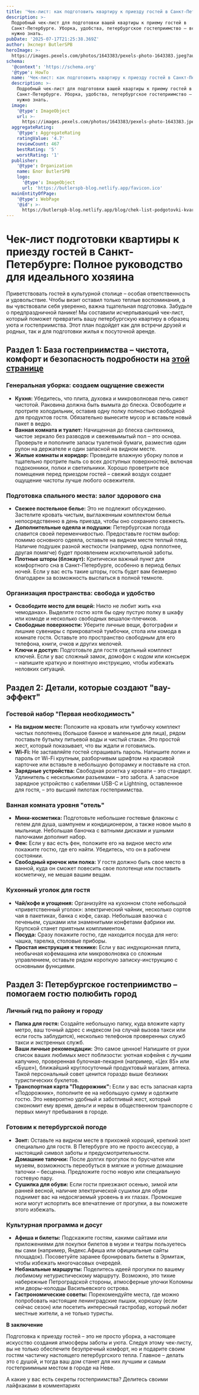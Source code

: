 ```yaml
---
title: 'Чек-лист: как подготовить квартиру к приезду гостей в Санкт-Петербурге'
description: >-
  Подробный чек-лист для подготовки вашей квартиры к приему гостей в
  Санкт-Петербурге. Уборка, удобства, петербургское гостеприимство – все, что
  нужно знать.
pubDate: '2025-07-17T21:25:38.369Z'
author: Эксперт ButlerSPB
heroImage: >-
  https://images.pexels.com/photos/1643383/pexels-photo-1643383.jpeg?auto=compress&cs=tinysrgb&w=1260&h=750&dpr=2
schema:
  '@context': 'https://schema.org'
  '@type': HowTo
  name: 'Чек-лист: как подготовить квартиру к приезду гостей в Санкт-Петербурге'
  description: >-
    Подробный чек-лист для подготовки вашей квартиры к приему гостей в
    Санкт-Петербурге. Уборка, удобства, петербургское гостеприимство – все, что
    нужно знать.
  image:
    '@type': ImageObject
    url: >-
      https://images.pexels.com/photos/1643383/pexels-photo-1643383.jpeg?auto=compress&cs=tinysrgb&w=1260&h=750&dpr=2
  aggregateRating:
    '@type': AggregateRating
    ratingValue: '4.7'
    reviewCount: 467
    bestRating: '5'
    worstRating: '1'
  publisher:
    '@type': Organization
    name: Блог ButlerSPB
    logo:
      '@type': ImageObject
      url: 'https://butlerspb-blog.netlify.app/favicon.ico'
  mainEntityOfPage:
    '@type': WebPage
    '@id': >-
      https://butlerspb-blog.netlify.app/blog/chek-list-podgotovki-kvartiry-k-priezdu-gostey-v-sankt-peterburge/
---
```


# **Чек-лист подготовки квартиры к приезду гостей в Санкт-Петербурге: Полное руководство для идеального хозяина**

Приветствовать гостей в культурной столице – особая ответственность и удовольствие. Чтобы визит оставил только теплые воспоминания, а вы чувствовали себя уверенно, важна тщательная подготовка. Забудьте о предпраздничной панике! Мы составили исчерпывающий чек-лист, который поможет превратить вашу петербургскую квартиру в образец уюта и гостеприимства. Этот план подойдет как для встречи друзей и родных, так и для подготовки жилья к посуточной аренде.

## **Раздел 1: База гостеприимства – чистота, комфорт и безопасность** подробности на <a href="https://butlerspb.ru/rent" target="_blank" rel="nofollow">этой странице</a>

### **Генеральная уборка: создаем ощущение свежести**
- **Кухня:** Убедитесь, что плита, духовка и микроволновая печь сияют чистотой. Раковина должна быть вымыта до блеска. Освободите и протрите холодильник, оставив одну полку полностью свободной для продуктов гостя. Обязательно вынесите мусор и вставьте новый пакет в ведро.
- **Ванная комната и туалет:** Начищенная до блеска сантехника, чистое зеркало без разводов и свежевымытый пол – это основа. Проверьте и пополните запасы туалетной бумаги, разместив один рулон на держателе и один запасной на видном месте.
- **Жилые комнаты и коридор:** Проведите влажную уборку полов и тщательно протрите пыль со всех доступных поверхностей, включая подоконники, полки и светильники. Хорошо проветрите все помещения перед приездом гостей – свежий воздух создает ощущение чистоты лучше любого освежителя.

### **Подготовка спального места: залог здорового сна**
- **Свежее постельное белье:** Это не подлежит обсуждению. Застелите кровать чистым, выглаженным комплектом белья непосредственно в день приезда, чтобы оно сохранило свежесть.
- **Дополнительные одеяла и подушки:** Петербургская погода славится своей переменчивостью. Предоставьте гостям выбор: помимо основного одеяла, оставьте на видном месте теплый плед. Наличие подушек разной жесткости (например, одна поплотнее, другая помягче) будет проявлением исключительной заботы.
- **Плотные шторы (блэкаут):** Критически важный пункт для комфортного сна в Санкт-Петербурге, особенно в период белых ночей. Если у вас есть такие шторы, гость будет вам безмерно благодарен за возможность выспаться в полной темноте.

### **Организация пространства: свобода и удобство**
- **Освободите место для вещей:** Никто не любит жить «на чемоданах». Выделите гостю хотя бы одну пустую полку в шкафу или комоде и несколько свободных вешалок-плечиков.
- **Свободные поверхности:** Уберите личные вещи, фотографии и лишние сувениры с прикроватной тумбочки, стола или комода в комнате гостя. Оставьте это пространство свободным для его телефона, книги, очков и других мелочей.
- **Ключи и доступ:** Подготовьте для гостя отдельный комплект ключей. Если у вас сложный замок, домофон с кодом или консьерж – напишите краткую и понятную инструкцию, чтобы избежать неловких ситуаций.

## **Раздел 2: Детали, которые создают "вау-эффект"**

### **Гостевой набор "Первая необходимость"**
- **На видном месте:** Положите на кровать или тумбочку комплект чистых полотенец (большое банное и маленькое для лица), рядом поставьте бутылку питьевой воды и чистый стакан. Это простой жест, который показывает, что вы ждали и готовились.
- **Wi-Fi:** Не заставляйте гостей спрашивать пароль. Напишите логин и пароль от Wi-Fi крупным, разборчивым шрифтом на красивой карточке или вставьте в небольшую фоторамку и поставьте на стол.
- **Зарядные устройства:** Свободная розетка у кровати – это стандарт. Удлинитель с несколькими разъемами – это забота. А запасное зарядное устройство с кабелями USB-C и Lightning, оставленное для гостя, – это высший пилотаж гостеприимства.

### **Ванная комната уровня "отель"**
- **Мини-косметика:** Подготовьте небольшие гостевые флаконы с гелем для душа, шампунем и кондиционером, а также новое мыло в мыльнице. Небольшая баночка с ватными дисками и ушными палочками дополнит набор.
- **Фен:** Если у вас есть фен, положите его на видное место или покажите гостю, где его найти. Убедитесь, что он в рабочем состоянии.
- **Свободный крючок или полка:** У гостя должно быть свое место в ванной, куда он сможет повесить свое полотенце или поставить косметичку, не мешая вашим вещам.

### **Кухонный уголок для гостя**
- **Чай/кофе и угощения:** Организуйте на кухонном столе небольшой «приветственный уголок»: электрический чайник, несколько сортов чая в пакетиках, банка с кофе, сахар. Небольшая вазочка с печеньем, сушками или знаменитыми конфетами фабрики им. Крупской станет приятным комплиментом.
- **Посуда:** Сразу покажите гостю, где находится посуда для него: чашка, тарелка, столовые приборы.
- **Простая инструкция к технике:** Если у вас индукционная плита, необычная кофемашина или микроволновка со сложным управлением, оставьте рядом короткую записку-инструкцию с основными функциями.

## **Раздел 3: Петербургское гостеприимство – помогаем гостю полюбить город**

### **Личный гид по району и городу**
- **Папка для гостя:** Создайте небольшую папку, куда вложите карту метро, ваш точный адрес с индексом (на случай вызова такси или если гость заблудится), несколько телефонов проверенных служб такси и экстренных служб.
- **Ваши личные рекомендации:** Это самое ценное! Напишите от руки список ваших любимых мест поблизости: уютная кофейня с лучшим капучино, проверенная булочная-пекарня (например, «Цех 85» или «Буше»), ближайший круглосуточный продуктовый магазин, аптека. Такой персональный совет ценится гораздо выше безликих туристических буклетов.
- **Транспортная карта "Подорожник":** Если у вас есть запасная карта «Подорожник», пополните ее на небольшую сумму и одолжите гостю. Это невероятно удобный и заботливый жест, который сэкономит ему время, деньги и нервы в общественном транспорте с первых минут пребывания в городе.

### **Готовим к петербургской погоде**
- **Зонт:** Оставьте на видном месте в прихожей хороший, крепкий зонт специально для гостя. В Петербурге это не просто аксессуар, а настоящий символ заботы и предусмотрительности.
- **Домашние тапочки:** После долгих прогулок по брусчатке или музеям, возможность переобуться в мягкие и уютные домашние тапочки – бесценна. Предложите гостю новую или специальную гостевую пару.
- **Сушилка для обуви:** Если гости приезжают осенью, зимой или ранней весной, наличие электрической сушилки для обуви поднимет вас на недосягаемый уровень в их глазах. Промокшие ноги могут испортить все впечатление от прогулки, а вы поможете этого избежать.

### **Культурная программа и досуг**
- **Афиша и билеты:** Подскажите гостям, какими сайтами или приложениями для покупки билетов в музеи и театры пользуетесь вы сами (например, Яндекс.Афиша или официальные сайты площадок). Посоветуйте заранее бронировать билеты в Эрмитаж, чтобы избежать многочасовых очередей.
- **Небанальные маршруты:** Поделитесь идеей прогулки по вашему любимому нетуристическому маршруту. Возможно, это тихие набережные Петроградской стороны, атмосферные улочки Коломны или дворы-колодцы Васильевского острова.
- **Гастрономические советы:** Порекомендуйте места, где можно попробовать настоящие ленинградские пышки, корюшку (если сейчас сезон) или посетить интересный гастробар, который любят местные жители, а не только туристы.

**В заключение**

Подготовка к приезду гостей – это не просто уборка, а настоящее искусство создания атмосферы заботы и уюта. Следуя этому чек-листу, вы не только обеспечите безупречный комфорт, но и подарите своим гостям частичку настоящего петербургского тепла. Главное – делать это с душой, и тогда ваш дом станет для них лучшим и самым гостеприимным местом в городе на Неве.

А какие у вас есть секреты гостеприимства? Делитесь своими лайфхаками в комментариях
